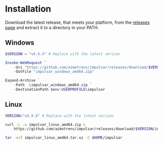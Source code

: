 # Installation

Download the latest release, that meets your platform, from the [releases page](https://github.com/aimotrens/impulsar/releases/latest) and extract it to a directory in your PATH.

## Windows

```powershell
$VERSION = "vX.X.X" # Replace with the latest version

Invoke-WebRequest `
    -Uri "https://github.com/aimotrens/impulsar/releases/download/$VERSION/impulsar_windows_amd64.zip" `
    -OutFile "impulsar_windows_amd64.zip"

Expand-Archive `
    -Path .\impulsar_windows_amd64.zip `
    -DestinationPath $env:USERPROFILE\impulsar
```

## Linux

```bash
VERSION="vX.X.X" # Replace with the latest version

curl -L -o impulsar_linux_amd64.zip \
    https://github.com/aimotrens/impulsar/releases/download/$VERSION/impulsar_linux_amd64.tar.xz

tar -xvf impulsar_linux_amd64.tar.xz -C $HOME/impulsar
```
